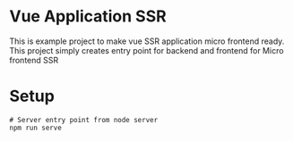 # Vue Application SSR

This is example project to make vue SSR application micro frontend ready. This project simply creates entry point for backend and frontend for Micro frontend SSR

# Setup

```
# Server entry point from node server
npm run serve
```
